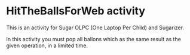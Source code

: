 HitTheBallsForWeb activity
==========================

This is an activity for Sugar OLPC (One Laptop Per Child) and Sugarizer.

In this activity you must pop all ballons which as the same result as the given operation, in a limited time.